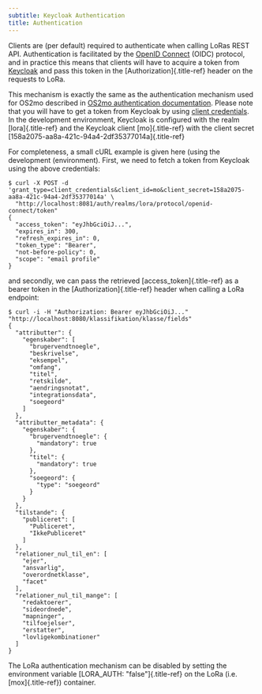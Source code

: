 ```yaml
---
subtitle: Keycloak Authentication
title: Authentication
---
```


Clients are (per default) required to authenticate when calling LoRas
REST API. Authentication is facilitated by the [OpenID
Connect](https://openid.net/connect/) (OIDC) protocol, and in practice
this means that clients will have to acquire a token from
[Keycloak](https://www.keycloak.org/) and pass this token in the
[Authorization]{.title-ref} header on the requests to LoRa.

This mechanism is exactly the same as the authentication mechanism used
for OS2mo described in [OS2mo authentication
documentation](https://os2mo.readthedocs.io/en/master/operation/auth.html).
Please note that you will have to get a token from Keycloak by using
[client
credentials](https://os2mo.readthedocs.io/en/master/operation/auth.html#by-client-credentials).
In the development environment, Keycloak is configured with the realm
[lora]{.title-ref} and the Keycloak client [mo]{.title-ref} with the
client secret [158a2075-aa8a-421c-94a4-2df35377014a]{.title-ref}

For completeness, a small cURL example is given here (using the
development (environment). First, we need to fetch a token from Keycloak
using the above credentials:

``` {.bash}
$ curl -X POST -d 'grant_type=client_credentials&client_id=mo&client_secret=158a2075-aa8a-421c-94a4-2df35377014a' \
  "http://localhost:8081/auth/realms/lora/protocol/openid-connect/token"
{
  "access_token": "eyJhbGciOiJ...",
  "expires_in": 300,
  "refresh_expires_in": 0,
  "token_type": "Bearer",
  "not-before-policy": 0,
  "scope": "email profile"
}
```

and secondly, we can pass the retrieved [access\_token]{.title-ref} as a
bearer token in the [Authorization]{.title-ref} header when calling a
LoRa endpoint:

``` {.bash}
$ curl -i -H "Authorization: Bearer eyJhbGciOiJ..." "http://localhost:8080/klassifikation/klasse/fields"
{
  "attributter": {
    "egenskaber": [
      "brugervendtnoegle",
      "beskrivelse",
      "eksempel",
      "omfang",
      "titel",
      "retskilde",
      "aendringsnotat",
      "integrationsdata",
      "soegeord"
    ]
  },
  "attributter_metadata": {
    "egenskaber": {
      "brugervendtnoegle": {
        "mandatory": true
      },
      "titel": {
        "mandatory": true
      },
      "soegeord": {
        "type": "soegeord"
      }
    }
  },
  "tilstande": {
    "publiceret": [
      "Publiceret",
      "IkkePubliceret"
    ]
  },
  "relationer_nul_til_en": [
    "ejer",
    "ansvarlig",
    "overordnetklasse",
    "facet"
  ],
  "relationer_nul_til_mange": [
    "redaktoerer",
    "sideordnede",
    "mapninger",
    "tilfoejelser",
    "erstatter",
    "lovligekombinationer"
  ]
}
```

The LoRa authentication mechanism can be disabled by setting the
environment variable [LORA\_AUTH: \"false\"]{.title-ref} on the LoRa
(i.e. [mox]{.title-ref}) container.
